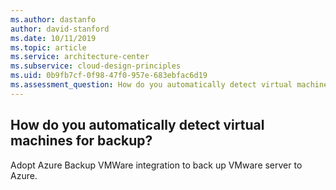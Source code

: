 ```yaml
---
ms.author: dastanfo
author: david-stanford
ms.date: 10/11/2019
ms.topic: article
ms.service: architecture-center
ms.subservice: cloud-design-principles
ms.uid: 0b9fb7cf-0f98-47f0-957e-683ebfac6d19
ms.assessment_question: How do you automatically detect virtual machines for backup?
---
```

## How do you automatically detect virtual machines for backup?

Adopt Azure Backup VMWare integration to back up VMware server to Azure.
